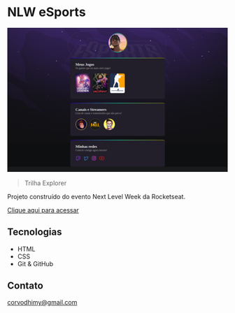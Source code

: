 # NLW eSports 

![preview](./github/preview.png)

>Trilha Explorer

Projeto construído do evento Next Level Week da Rocketseat.

[Clique aqui para acessar](https://dhimycorvo.github.io/nlw-esports-explorer/)

## Tecnologias
- HTML
- CSS
- Git & GitHub

## Contato
corvodhimy@gmail.com